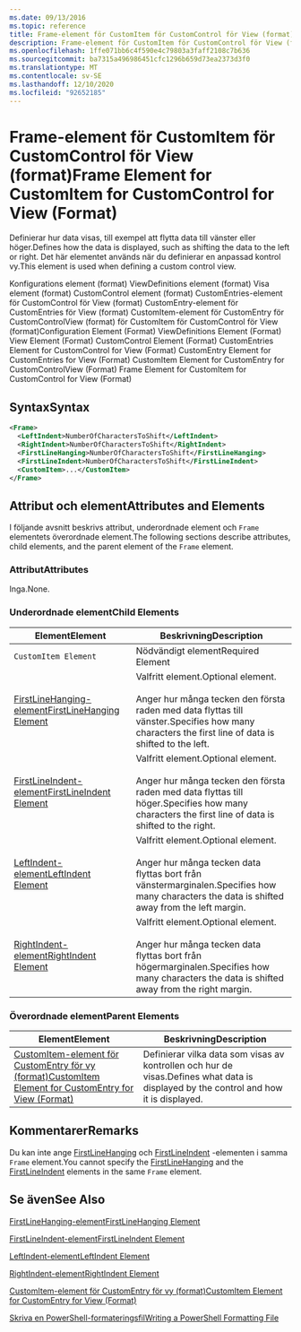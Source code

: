 ```yaml
---
ms.date: 09/13/2016
ms.topic: reference
title: Frame-element för CustomItem för CustomControl för View (format)
description: Frame-element för CustomItem för CustomControl för View (format)
ms.openlocfilehash: 1ffe071bb6c4f590e4c79803a3faff2108c7b636
ms.sourcegitcommit: ba7315a496986451cfc1296b659d73ea2373d3f0
ms.translationtype: MT
ms.contentlocale: sv-SE
ms.lasthandoff: 12/10/2020
ms.locfileid: "92652185"
---
```

# <a name="frame-element-for-customitem-for-customcontrol-for-view-format"></a><span data-ttu-id="bb96a-103">Frame-element för CustomItem för CustomControl för View (format)</span><span class="sxs-lookup"><span data-stu-id="bb96a-103">Frame Element for CustomItem for CustomControl for View (Format)</span></span>

<span data-ttu-id="bb96a-104">Definierar hur data visas, till exempel att flytta data till vänster eller höger.</span><span class="sxs-lookup"><span data-stu-id="bb96a-104">Defines how the data is displayed, such as shifting the data to the left or right.</span></span> <span data-ttu-id="bb96a-105">Det här elementet används när du definierar en anpassad kontrol vy.</span><span class="sxs-lookup"><span data-stu-id="bb96a-105">This element is used when defining a custom control view.</span></span>

<span data-ttu-id="bb96a-106">Konfigurations element (format) ViewDefinitions element (format) Visa element (format) CustomControl element (format) CustomEntries-element för CustomControl för View (format) CustomEntry-element för CustomEntries för View (format) CustomItem-element för CustomEntry för CustomControlView (format) för CustomItem för CustomControl för View (format)</span><span class="sxs-lookup"><span data-stu-id="bb96a-106">Configuration Element (Format) ViewDefinitions Element (Format) View Element (Format) CustomControl Element (Format) CustomEntries Element for CustomControl for View (Format) CustomEntry Element for CustomEntries for View (Format) CustomItem Element for CustomEntry for CustomControlView (Format) Frame Element for CustomItem for CustomControl for View (Format)</span></span>

## <a name="syntax"></a><span data-ttu-id="bb96a-107">Syntax</span><span class="sxs-lookup"><span data-stu-id="bb96a-107">Syntax</span></span>

```xml
<Frame>
  <LeftIndent>NumberOfCharactersToShift</LeftIndent>
  <RightIndent>NumberOfCharactersToShift</RightIndent>
  <FirstLineHanging>NumberOfCharactersToShift</FirstLineHanging>
  <FirstLineIndent>NumberOfCharactersToShift</FirstLineIndent>
  <CustomItem>...</CustomItem>
</Frame>
```

## <a name="attributes-and-elements"></a><span data-ttu-id="bb96a-108">Attribut och element</span><span class="sxs-lookup"><span data-stu-id="bb96a-108">Attributes and Elements</span></span>

<span data-ttu-id="bb96a-109">I följande avsnitt beskrivs attribut, underordnade element och `Frame` elementets överordnade element.</span><span class="sxs-lookup"><span data-stu-id="bb96a-109">The following sections describe attributes, child elements, and the parent element of the `Frame` element.</span></span>

### <a name="attributes"></a><span data-ttu-id="bb96a-110">Attribut</span><span class="sxs-lookup"><span data-stu-id="bb96a-110">Attributes</span></span>

<span data-ttu-id="bb96a-111">Inga.</span><span class="sxs-lookup"><span data-stu-id="bb96a-111">None.</span></span>

### <a name="child-elements"></a><span data-ttu-id="bb96a-112">Underordnade element</span><span class="sxs-lookup"><span data-stu-id="bb96a-112">Child Elements</span></span>

|<span data-ttu-id="bb96a-113">Element</span><span class="sxs-lookup"><span data-stu-id="bb96a-113">Element</span></span>|<span data-ttu-id="bb96a-114">Beskrivning</span><span class="sxs-lookup"><span data-stu-id="bb96a-114">Description</span></span>|
|-------------|-----------------|
|`CustomItem Element`|<span data-ttu-id="bb96a-115">Nödvändigt element</span><span class="sxs-lookup"><span data-stu-id="bb96a-115">Required Element</span></span>|
|[<span data-ttu-id="bb96a-116">FirstLineHanging-element</span><span class="sxs-lookup"><span data-stu-id="bb96a-116">FirstLineHanging Element</span></span>](./firstlinehanging-element-for-frame-for-customcontrol-for-view-format.md)|<span data-ttu-id="bb96a-117">Valfritt element.</span><span class="sxs-lookup"><span data-stu-id="bb96a-117">Optional element.</span></span><br /><br /> <span data-ttu-id="bb96a-118">Anger hur många tecken den första raden med data flyttas till vänster.</span><span class="sxs-lookup"><span data-stu-id="bb96a-118">Specifies how many characters the first line of data is shifted to the left.</span></span>|
|[<span data-ttu-id="bb96a-119">FirstLineIndent-element</span><span class="sxs-lookup"><span data-stu-id="bb96a-119">FirstLineIndent Element</span></span>](./firstlineindent-element-for-frame-for-customcontrol-for-view-format.md)|<span data-ttu-id="bb96a-120">Valfritt element.</span><span class="sxs-lookup"><span data-stu-id="bb96a-120">Optional element.</span></span><br /><br /> <span data-ttu-id="bb96a-121">Anger hur många tecken den första raden med data flyttas till höger.</span><span class="sxs-lookup"><span data-stu-id="bb96a-121">Specifies how many characters the first line of data is shifted to the right.</span></span>|
|[<span data-ttu-id="bb96a-122">LeftIndent-element</span><span class="sxs-lookup"><span data-stu-id="bb96a-122">LeftIndent Element</span></span>](./leftindent-element-for-frame-for-customcontrol-for-view-format.md)|<span data-ttu-id="bb96a-123">Valfritt element.</span><span class="sxs-lookup"><span data-stu-id="bb96a-123">Optional element.</span></span><br /><br /> <span data-ttu-id="bb96a-124">Anger hur många tecken data flyttas bort från vänstermarginalen.</span><span class="sxs-lookup"><span data-stu-id="bb96a-124">Specifies how many characters the data is shifted away from the left margin.</span></span>|
|[<span data-ttu-id="bb96a-125">RightIndent-element</span><span class="sxs-lookup"><span data-stu-id="bb96a-125">RightIndent Element</span></span>](./rightindent-element-for-frame-for-customcontrol-for-view-format.md)|<span data-ttu-id="bb96a-126">Valfritt element.</span><span class="sxs-lookup"><span data-stu-id="bb96a-126">Optional element.</span></span><br /><br /> <span data-ttu-id="bb96a-127">Anger hur många tecken data flyttas bort från högermarginalen.</span><span class="sxs-lookup"><span data-stu-id="bb96a-127">Specifies how many characters the data is shifted away from the right margin.</span></span>|

### <a name="parent-elements"></a><span data-ttu-id="bb96a-128">Överordnade element</span><span class="sxs-lookup"><span data-stu-id="bb96a-128">Parent Elements</span></span>

|<span data-ttu-id="bb96a-129">Element</span><span class="sxs-lookup"><span data-stu-id="bb96a-129">Element</span></span>|<span data-ttu-id="bb96a-130">Beskrivning</span><span class="sxs-lookup"><span data-stu-id="bb96a-130">Description</span></span>|
|-------------|-----------------|
|[<span data-ttu-id="bb96a-131">CustomItem-element för CustomEntry för vy (format)</span><span class="sxs-lookup"><span data-stu-id="bb96a-131">CustomItem Element for CustomEntry for View (Format)</span></span>](./customitem-element-for-customentry-for-customcontrol-for-view-format.md)|<span data-ttu-id="bb96a-132">Definierar vilka data som visas av kontrollen och hur de visas.</span><span class="sxs-lookup"><span data-stu-id="bb96a-132">Defines what data is displayed by the control and how it is displayed.</span></span>|

## <a name="remarks"></a><span data-ttu-id="bb96a-133">Kommentarer</span><span class="sxs-lookup"><span data-stu-id="bb96a-133">Remarks</span></span>

<span data-ttu-id="bb96a-134">Du kan inte ange [FirstLineHanging](./firstlinehanging-element-for-frame-for-customcontrol-for-view-format.md) och [FirstLineIndent](./firstlineindent-element-for-frame-for-customcontrol-for-view-format.md) -elementen i samma `Frame` element.</span><span class="sxs-lookup"><span data-stu-id="bb96a-134">You cannot specify the [FirstLineHanging](./firstlinehanging-element-for-frame-for-customcontrol-for-view-format.md) and the [FirstLineIndent](./firstlineindent-element-for-frame-for-customcontrol-for-view-format.md) elements in the same `Frame` element.</span></span>

## <a name="see-also"></a><span data-ttu-id="bb96a-135">Se även</span><span class="sxs-lookup"><span data-stu-id="bb96a-135">See Also</span></span>

[<span data-ttu-id="bb96a-136">FirstLineHanging-element</span><span class="sxs-lookup"><span data-stu-id="bb96a-136">FirstLineHanging Element</span></span>](./firstlinehanging-element-for-frame-for-customcontrol-for-view-format.md)

[<span data-ttu-id="bb96a-137">FirstLineIndent-element</span><span class="sxs-lookup"><span data-stu-id="bb96a-137">FirstLineIndent Element</span></span>](./firstlineindent-element-for-frame-for-customcontrol-for-view-format.md)

[<span data-ttu-id="bb96a-138">LeftIndent-element</span><span class="sxs-lookup"><span data-stu-id="bb96a-138">LeftIndent Element</span></span>](./leftindent-element-for-frame-for-customcontrol-for-view-format.md)

[<span data-ttu-id="bb96a-139">RightIndent-element</span><span class="sxs-lookup"><span data-stu-id="bb96a-139">RightIndent Element</span></span>](./rightindent-element-for-frame-for-customcontrol-for-view-format.md)

[<span data-ttu-id="bb96a-140">CustomItem-element för CustomEntry för vy (format)</span><span class="sxs-lookup"><span data-stu-id="bb96a-140">CustomItem Element for CustomEntry for View (Format)</span></span>](./customitem-element-for-customentry-for-customcontrol-for-view-format.md)

[<span data-ttu-id="bb96a-141">Skriva en PowerShell-formateringsfil</span><span class="sxs-lookup"><span data-stu-id="bb96a-141">Writing a PowerShell Formatting File</span></span>](./writing-a-powershell-formatting-file.md)
